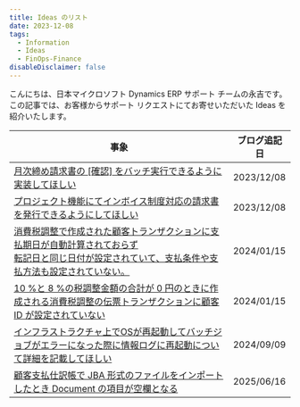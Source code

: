 ```yaml
---
title: Ideas のリスト
date: 2023-12-08
tags:
  - Information
  - Ideas
  - FinOps-Finance
disableDisclaimer: false
---
```


こんにちは、日本マイクロソフト Dynamics ERP サポート チームの永吉です。  
この記事では、お客様からサポート リクエストにてお寄せいただいた Ideas を紹介いたします。

<!-- more -->
| 事象 | ブログ追記日 |
| ---- | ---- |
| [月次締め請求書の [確認] をバッチ実行できるように実装してほしい](https://experience.dynamics.com/ideas/idea/?ideaid=adbf5832-ee6b-ee11-a81c-6045bd860893) | 2023/12/08 |  
| [プロジェクト機能にてインボイス制度対応の請求書を発行できるようにしてほしい](https://experience.dynamics.com/ideas/idea/?ideaid=6abad8dc-3293-ee11-a81c-000d3a7e6e50) | 2023/12/08 |  
| [消費税調整で作成された顧客トランザクションに支払期日が自動計算されておらず<br>転記日と同じ日付が設定されていて、支払条件や支払方法も設定されていない。](https://experience.dynamics.com/ideas/idea/?ideaid=d1f95876-f4b0-ee11-92bd-6045bdaf814b) | 2024/01/15 |  
| [10 %と 8 %の税調整金額の合計が 0 円のときに作成される消費税調整の伝票トランザクションに顧客 ID が設定されていない](https://experience.dynamics.com/ideas/idea/?ideaid=fd1411fd-06b1-ee11-92bd-6045bdaf814b) | 2024/01/15 | 
| [インフラストラクチャ上でOSが再起動してバッチジョブがエラーになった際に情報ログに再起動について詳細を記載してほしい](https://experience.dynamics.com/ideas/idea/?ideaid=9affbb88-256c-ef11-a4e6-6045bd834b4f) | 2024/09/09 | 
| [顧客支払仕訳帳で JBA 形式のファイルをインポートしたとき Document の項目が空欄となる](https://experience.dynamics.com/ideas/idea/?ideaid=7ce488c7-3448-f011-a2da-7c1e52b4c1ef) | 2025/06/16 |